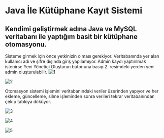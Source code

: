 # Java İle Kütüphane Kayıt Sistemi

## Kendimi geliştirmek adına Java ve MySQL veritabanı ile yaptığım basit bir kütüphane otomasyonu.



Sisteme girmek için önce yetkinizin olması gerekiyor.
Veritabanında yer alan kullanıcı adı ve şifre dışında giriş yapılamıyor.
Admin kaydı yaptırılmak istenirse Yeni Yönetici Oluşturun butonuna basıp 2. resimdeki yerden yeni admin oluşturulabilir.
![1](https://user-images.githubusercontent.com/111022007/184212560-9fc3d7a6-3cc0-413f-92cb-3b78e1478914.png)

![2](https://user-images.githubusercontent.com/111022007/184212655-560aa486-7614-41b5-9c52-8541e7b8726f.png)

Otomasyon sistemi işlemini veritabanındaki veriler üzerinden yapıyor ve her ekleme, güncelleme, silme işleminden sonra verileri tekrar veritabanından çekip tabloya döküyor.

![3](https://user-images.githubusercontent.com/111022007/184212686-5382e536-1014-4a2d-9603-ffb07026b021.png)

![4](https://user-images.githubusercontent.com/111022007/184212701-c067ac7e-61ea-46ee-8394-06752e7a059a.png)

![5](https://user-images.githubusercontent.com/111022007/184212717-7c482b6b-c6d9-4eb3-b156-f6c31f8717e8.png)

